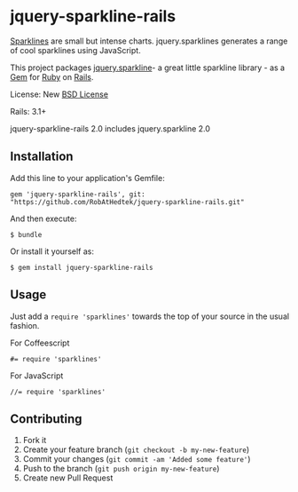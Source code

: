 jquery-sparkline-rails
=======================

[Sparklines](http://www.edwardtufte.com/bboard/q-and-a-fetch-msg?msg_id=0001OR)
are small but intense charts. jquery.sparklines generates a range
of cool sparklines using JavaScript. 

This project packages [jquery.sparkline](https://github.com/gwatts/jquery.sparkline)-
a great little sparkline library - as a [Gem](http://rubygems.org/) for [Ruby](http://www.ruby-lang.org) on
[Rails](http://rubyonrails.org/).

License: New [BSD License](http://opensource.org/licenses/bsd-3-clause)

Rails: 3.1+

jquery-sparkline-rails 2.0 includes jquery.sparkline 2.0


## Installation

Add this line to your application's Gemfile:

    gem 'jquery-sparkline-rails', git: "https://github.com/RobAtHedtek/jquery-sparkline-rails.git"


And then execute:

    $ bundle

Or install it yourself as:

    $ gem install jquery-sparkline-rails

## Usage

Just add a `require 'sparklines'` towards the top of your source in the usual fashion.

For Coffeescript

    #= require 'sparklines'

For JavaScript

    //= require 'sparklines'

## Contributing

1. Fork it
2. Create your feature branch (`git checkout -b my-new-feature`)
3. Commit your changes (`git commit -am 'Added some feature'`)
4. Push to the branch (`git push origin my-new-feature`)
5. Create new Pull Request


